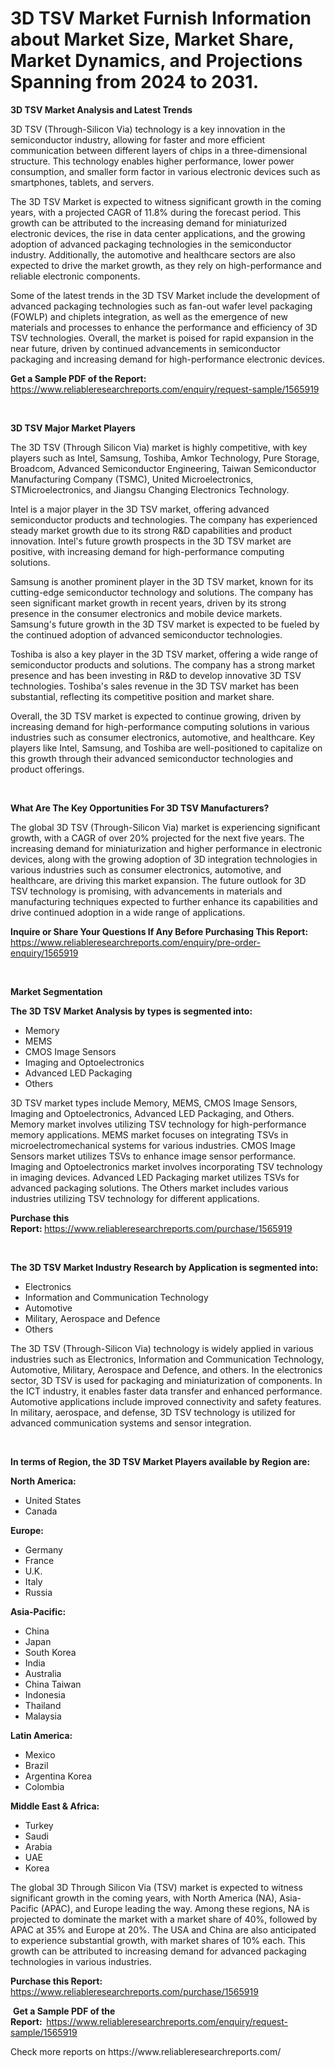 <p><h1>3D TSV Market Furnish Information about Market Size, Market Share, Market Dynamics, and Projections Spanning from 2024 to 2031.</h1></p><p><strong>3D TSV Market Analysis and Latest Trends</strong></p>
<p><p>3D TSV (Through-Silicon Via) technology is a key innovation in the semiconductor industry, allowing for faster and more efficient communication between different layers of chips in a three-dimensional structure. This technology enables higher performance, lower power consumption, and smaller form factor in various electronic devices such as smartphones, tablets, and servers.</p><p>The 3D TSV Market is expected to witness significant growth in the coming years, with a projected CAGR of 11.8% during the forecast period. This growth can be attributed to the increasing demand for miniaturized electronic devices, the rise in data center applications, and the growing adoption of advanced packaging technologies in the semiconductor industry. Additionally, the automotive and healthcare sectors are also expected to drive the market growth, as they rely on high-performance and reliable electronic components.</p><p>Some of the latest trends in the 3D TSV Market include the development of advanced packaging technologies such as fan-out wafer level packaging (FOWLP) and chiplets integration, as well as the emergence of new materials and processes to enhance the performance and efficiency of 3D TSV technologies. Overall, the market is poised for rapid expansion in the near future, driven by continued advancements in semiconductor packaging and increasing demand for high-performance electronic devices.</p></p>
<p><strong>Get a Sample PDF of the Report:&nbsp;</strong> <a href="https://www.reliableresearchreports.com/enquiry/request-sample/1565919">https://www.reliableresearchreports.com/enquiry/request-sample/1565919</a></p>
<p>&nbsp;</p>
<p><strong>3D TSV Major Market Players</strong></p>
<p><p>The 3D TSV (Through Silicon Via) market is highly competitive, with key players such as Intel, Samsung, Toshiba, Amkor Technology, Pure Storage, Broadcom, Advanced Semiconductor Engineering, Taiwan Semiconductor Manufacturing Company (TSMC), United Microelectronics, STMicroelectronics, and Jiangsu Changing Electronics Technology. </p><p>Intel is a major player in the 3D TSV market, offering advanced semiconductor products and technologies. The company has experienced steady market growth due to its strong R&D capabilities and product innovation. Intel's future growth prospects in the 3D TSV market are positive, with increasing demand for high-performance computing solutions.</p><p>Samsung is another prominent player in the 3D TSV market, known for its cutting-edge semiconductor technology and solutions. The company has seen significant market growth in recent years, driven by its strong presence in the consumer electronics and mobile device markets. Samsung's future growth in the 3D TSV market is expected to be fueled by the continued adoption of advanced semiconductor technologies.</p><p>Toshiba is also a key player in the 3D TSV market, offering a wide range of semiconductor products and solutions. The company has a strong market presence and has been investing in R&D to develop innovative 3D TSV technologies. Toshiba's sales revenue in the 3D TSV market has been substantial, reflecting its competitive position and market share.</p><p>Overall, the 3D TSV market is expected to continue growing, driven by increasing demand for high-performance computing solutions in various industries such as consumer electronics, automotive, and healthcare. Key players like Intel, Samsung, and Toshiba are well-positioned to capitalize on this growth through their advanced semiconductor technologies and product offerings.</p></p>
<p>&nbsp;</p>
<p><strong>What Are The Key Opportunities For 3D TSV Manufacturers?</strong></p>
<p><p>The global 3D TSV (Through-Silicon Via) market is experiencing significant growth, with a CAGR of over 20% projected for the next five years. The increasing demand for miniaturization and higher performance in electronic devices, along with the growing adoption of 3D integration technologies in various industries such as consumer electronics, automotive, and healthcare, are driving this market expansion. The future outlook for 3D TSV technology is promising, with advancements in materials and manufacturing techniques expected to further enhance its capabilities and drive continued adoption in a wide range of applications.</p></p>
<p><strong>Inquire or Share Your Questions If Any Before Purchasing This Report:</strong> <a href="https://www.reliableresearchreports.com/enquiry/pre-order-enquiry/1565919">https://www.reliableresearchreports.com/enquiry/pre-order-enquiry/1565919</a></p>
<p>&nbsp;</p>
<p><strong>Market Segmentation</strong></p>
<p><strong>The 3D TSV Market Analysis by types is segmented into:</strong></p>
<p><ul><li>Memory</li><li>MEMS</li><li>CMOS Image Sensors</li><li>Imaging and Optoelectronics</li><li>Advanced LED Packaging</li><li>Others</li></ul></p>
<p><p>3D TSV market types include Memory, MEMS, CMOS Image Sensors, Imaging and Optoelectronics, Advanced LED Packaging, and Others. Memory market involves utilizing TSV technology for high-performance memory applications. MEMS market focuses on integrating TSVs in microelectromechanical systems for various industries. CMOS Image Sensors market utilizes TSVs to enhance image sensor performance. Imaging and Optoelectronics market involves incorporating TSV technology in imaging devices. Advanced LED Packaging market utilizes TSVs for advanced packaging solutions. The Others market includes various industries utilizing TSV technology for different applications.</p></p>
<p><strong>Purchase this Report:&nbsp;</strong><a href="https://www.reliableresearchreports.com/purchase/1565919">https://www.reliableresearchreports.com/purchase/1565919</a></p>
<p>&nbsp;</p>
<p><strong>The 3D TSV Market Industry Research by Application is segmented into:</strong></p>
<p><ul><li>Electronics</li><li>Information and Communication Technology</li><li>Automotive</li><li>Military, Aerospace and Defence</li><li>Others</li></ul></p>
<p><p>The 3D TSV (Through-Silicon Via) technology is widely applied in various industries such as Electronics, Information and Communication Technology, Automotive, Military, Aerospace and Defence, and others. In the electronics sector, 3D TSV is used for packaging and miniaturization of components. In the ICT industry, it enables faster data transfer and enhanced performance. Automotive applications include improved connectivity and safety features. In military, aerospace, and defense, 3D TSV technology is utilized for advanced communication systems and sensor integration.</p></p>
<p>&nbsp;</p>
<p><strong>In terms of Region, the 3D TSV Market Players available by Region are:</strong></p>
<p>
    <p> <strong> North America: </strong>
        <ul>
            <li>United States</li>
            <li>Canada</li>
        </ul>
        </p> 
    <p> <strong> Europe: </strong>
        <ul>
            <li>Germany</li>
            <li>France</li>
            <li>U.K.</li>
            <li>Italy</li>
            <li>Russia</li>
        </ul>
        </p> 
    <p> <strong> Asia-Pacific: </strong>
        <ul>
            <li>China</li>
            <li>Japan</li>
            <li>South Korea</li>
            <li>India</li>
            <li>Australia</li>
            <li>China Taiwan</li>
            <li>Indonesia</li>
            <li>Thailand</li>
            <li>Malaysia</li>
        </ul>
        </p> 
    <p> <strong> Latin America: </strong>
        <ul>
            <li>Mexico</li>
            <li>Brazil</li>
            <li>Argentina Korea</li>
            <li>Colombia</li>
        </ul>
        </p> 
    <p> <strong> Middle East & Africa: </strong>
        <ul>
            <li>Turkey</li>
            <li>Saudi</li>
            <li>Arabia</li>
            <li>UAE</li>
            <li>Korea</li>
        </ul>
    </p>
    </p>
<p><p>The global 3D Through Silicon Via (TSV) market is expected to witness significant growth in the coming years, with North America (NA), Asia-Pacific (APAC), and Europe leading the way. Among these regions, NA is projected to dominate the market with a market share of 40%, followed by APAC at 35% and Europe at 20%. The USA and China are also anticipated to experience substantial growth, with market shares of 10% each. This growth can be attributed to increasing demand for advanced packaging technologies in various industries.</p></p>
<p><strong>Purchase this Report: </strong><a href="https://www.reliableresearchreports.com/purchase/1565919">https://www.reliableresearchreports.com/purchase/1565919</a></p>
<p>&nbsp;<strong>Get a Sample PDF of the Report:&nbsp;&nbsp;</strong><a href="https://www.reliableresearchreports.com/enquiry/request-sample/1565919">https://www.reliableresearchreports.com/enquiry/request-sample/1565919</a></p>
<p><strong></strong></p>
<p>Check more reports on https://www.reliableresearchreports.com/</p>